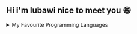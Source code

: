 ## Hi i'm lubawi nice to meet you 😄

<details>
  <summary>My Favourite Programming Languages</summary>
  
|Languages|
|---------|
|Flutter  |
|Dart     |

</details>
